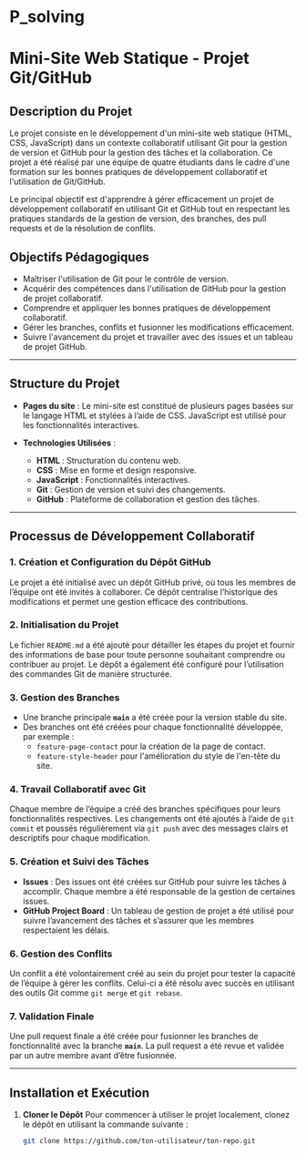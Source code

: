 # P_solving
# **Mini-Site Web Statique - Projet Git/GitHub**

## **Description du Projet**

Le projet consiste en le développement d'un mini-site web statique (HTML, CSS, JavaScript) dans un contexte collaboratif utilisant Git pour la gestion de version et GitHub pour la gestion des tâches et la collaboration. Ce projet a été réalisé par une équipe de quatre étudiants dans le cadre d'une formation sur les bonnes pratiques de développement collaboratif et l'utilisation de Git/GitHub.

Le principal objectif est d'apprendre à gérer efficacement un projet de développement collaboratif en utilisant Git et GitHub tout en respectant les pratiques standards de la gestion de version, des branches, des pull requests et de la résolution de conflits.

## **Objectifs Pédagogiques**

- Maîtriser l'utilisation de Git pour le contrôle de version.
- Acquérir des compétences dans l'utilisation de GitHub pour la gestion de projet collaboratif.
- Comprendre et appliquer les bonnes pratiques de développement collaboratif.
- Gérer les branches, conflits et fusionner les modifications efficacement.
- Suivre l'avancement du projet et travailler avec des issues et un tableau de projet GitHub.

---

## **Structure du Projet**

- **Pages du site** : Le mini-site est constitué de plusieurs pages basées sur le langage HTML et stylées à l’aide de CSS. JavaScript est utilisé pour les fonctionnalités interactives.
  
- **Technologies Utilisées** :
  - **HTML** : Structuration du contenu web.
  - **CSS** : Mise en forme et design responsive.
  - **JavaScript** : Fonctionnalités interactives.
  - **Git** : Gestion de version et suivi des changements.
  - **GitHub** : Plateforme de collaboration et gestion des tâches.
  
---

## **Processus de Développement Collaboratif**

### 1. **Création et Configuration du Dépôt GitHub**
Le projet a été initialisé avec un dépôt GitHub privé, où tous les membres de l’équipe ont été invités à collaborer. Ce dépôt centralise l’historique des modifications et permet une gestion efficace des contributions.

### 2. **Initialisation du Projet**
Le fichier `README.md` a été ajouté pour détailler les étapes du projet et fournir des informations de base pour toute personne souhaitant comprendre ou contribuer au projet. Le dépôt a également été configuré pour l’utilisation des commandes Git de manière structurée.

### 3. **Gestion des Branches**
- Une branche principale **`main`** a été créée pour la version stable du site.
- Des branches ont été créées pour chaque fonctionnalité développée, par exemple :
  - `feature-page-contact` pour la création de la page de contact.
  - `feature-style-header` pour l'amélioration du style de l'en-tête du site.

### 4. **Travail Collaboratif avec Git**
Chaque membre de l’équipe a créé des branches spécifiques pour leurs fonctionnalités respectives. Les changements ont été ajoutés à l’aide de `git commit` et poussés régulièrement via `git push` avec des messages clairs et descriptifs pour chaque modification.

### 5. **Création et Suivi des Tâches**
- **Issues** : Des issues ont été créées sur GitHub pour suivre les tâches à accomplir. Chaque membre a été responsable de la gestion de certaines issues.
- **GitHub Project Board** : Un tableau de gestion de projet a été utilisé pour suivre l’avancement des tâches et s’assurer que les membres respectaient les délais.

### 6. **Gestion des Conflits**
Un conflit a été volontairement créé au sein du projet pour tester la capacité de l’équipe à gérer les conflits. Celui-ci a été résolu avec succès en utilisant des outils Git comme `git merge` et `git rebase`.

### 7. **Validation Finale**
Une pull request finale a été créée pour fusionner les branches de fonctionnalité avec la branche **`main`**. La pull request a été revue et validée par un autre membre avant d’être fusionnée.

---

## **Installation et Exécution**

1. **Cloner le Dépôt**
   Pour commencer à utiliser le projet localement, clonez le dépôt en utilisant la commande suivante :
   ```bash
   git clone https://github.com/ton-utilisateur/ton-repo.git
